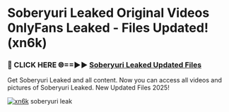 # Soberyuri Leaked Original Videos 0nlyFans Leaked - Files Updated! (xn6k)

<h3>🔴 CLICK HERE 🌐==►► <a href="https://tinyurl.com/x26r9saj" rel="nofollow">Soberyuri Leaked Updated Files</a></h3>

Get Soberyuri Leaked and all content. Now you can access all videos and pictures of Soberyuri Leaked. New Updated Files 2025!

[![xn6k](https://i.imgur.com/LkgZPqh.gif)](https://tinyurl.com/x26r9saj)
soberyuri leak